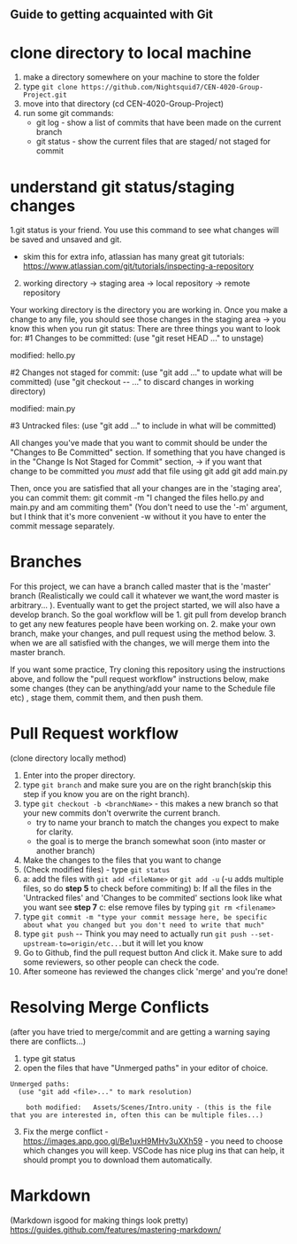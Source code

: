 
## Guide to getting acquainted with Git
# clone directory to local machine
1. make a directory somewhere on your machine to store the folder 
2. type `git clone https://github.com/Nightsquid7/CEN-4020-Group-Project.git`
3. move into that directory (cd CEN-4020-Group-Project)
4. run some git commands: 
     * git log - show a list of commits that have been made on the current branch
     * git status - show the current files that are staged/ not staged for commit
# understand git status/staging changes
1.git status is your friend. You use this command to see what changes will be saved and unsaved and git.
 * skim this for extra info, atlassian has many great git tutorials: https://www.atlassian.com/git/tutorials/inspecting-a-repository
 
2. working directory -> staging area -> local repository -> remote repository
     
Your working directory is the directory you are working in. Once you make a change to any file, you should see those changes in the staging area  ->  you know this when you run git status:
There are three things you want to look for:
 #1 Changes to be committed:
 (use "git reset HEAD <file>..." to unstage)

 modified: hello.py

 #2 Changes not staged for commit:
 (use "git add <file>..." to update what will be committed)
 (use "git checkout -- <file>..." to discard changes in working directory)

 modified: main.py

 #3 Untracked files:
 (use "git add <file>..." to include in what will be committed)

All changes you've made that you want to commit should be under the "Changes to Be Committed" section.
If something that you have changed is in the "Change Is Not Staged for Commit" section,
      -> if you want that change to be committed you *must* add that file using git add
      git add main.py
      
 Then, once you are satisfied that all your changes are in the 'staging area', you can commit them:
 git commit -m "I changed the files hello.py and main.py and am commiting them"
 (You don't need to use the '-m' argument, but I think that it's more convenient -w without it you have to enter the commit message separately.
 
 # Branches
 
 For this project, we can have a branch called master that is the 'master' branch (Realistically we could call it whatever we want,the word master is arbitrary... ).
 Eventually want to get the project started, we will also have a develop branch.
 So the goal workflow will be 
     1. git pull from develop branch to get any new features people have been working on.
     2. make your own branch, make your changes, and pull request using the method below.
     3. when we are all satisfied with the changes, we will merge them into the master branch.
     
If you want some practice, Try cloning this repository using the instructions above, and follow the "pull request workflow" instructions below, make some changes (they can be anything/add your name to the Schedule file etc) , stage them, commit them, and then push them.

# Pull Request workflow
(clone directory locally method)
1. Enter into the proper directory. 
2. type `git branch` and make sure you are on the right branch(skip this step if  you know you are on the right branch).
3. type `git checkout -b <branchName>` - this makes a new branch so that your new commits don't overwrite the current branch.
      * try to name your branch to match the changes you expect to make for clarity.
      * the goal is to merge the branch somewhat soon (into master or another branch)
4. Make the changes to the files that you want to change
5. (Check modified files) - type `git status`
6.    a: add the files with `git add <fileName>` or `git add -u` (-u adds multiple files, so do **step 5** to check before commiting)
      b: If all the files in the 'Untracked files' and 'Changes to be commited' sections look like what you want see **step 7**
      c: else remove files by typing `git rm <filename>`
7. type `git commit -m "type your commit message here, be specific about what you changed but you don't need to write that much"`
8. type `git push` -- Think you may need to actually run `git push --set-upstream-to=origin/etc...`but it will let you know
9. Go to Github, find the pull request button And click it. Make sure to add some reviewers, so other people can check the code.
10. After someone has reviewed the changes click 'merge' and you're done!


# Resolving Merge Conflicts
(after you have tried to merge/commit and are getting a warning saying there are conflicts...)
1. type git status
2. open the files that have "Unmerged paths" in your editor of choice. 
```
Unmerged paths:
  (use "git add <file>..." to mark resolution)

	both modified:   Assets/Scenes/Intro.unity - (this is the file that you are interested in, often this can be multiple files...)
  ```
3. Fix the merge conflict - https://images.app.goo.gl/Be1uxH9MHv3uXXh59 - you need to choose which changes you will keep.
VSCode has nice plug ins that can help, it should prompt you to download them automatically.

# Markdown
(Markdown isgood for making things look pretty)
https://guides.github.com/features/mastering-markdown/
